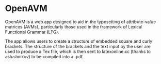# OpenAVM
OpenAVM is a web app designed to aid in the typesetting of attribute-value matrices (AVMs), particularly those used in the framework of Lexical Functional Grammar (LFG).

The app allows users to create a structure of embedded square and curly brackets. The structure of the brackets and the text input by the user are used to produce a Tex file, which is then sent to latexonline.cc (thanks to aslushnikov) to be compiled into a .pdf.
